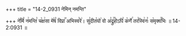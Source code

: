 +++
title = "14-2_0931 नेमिन् नमन्ति"

+++
ने꣣मिं꣡ न꣢मन्ति꣣ च꣡क्ष꣢सा मे꣣षं꣡ विप्रा꣢꣯ अभिस्व꣣रे꣢। सु꣣दीत꣡यो꣢ वो अ꣣द्रु꣢꣫होऽपि꣣ क꣡र्णे꣢ तर꣣स्वि꣢नः꣣ स꣡मृक्व꣢꣯भिः ॥ 14-2:0931 ॥